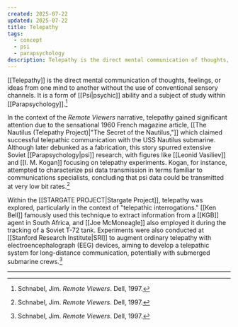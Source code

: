 ```yaml
---
created: 2025-07-22
updated: 2025-07-22
title: Telepathy
tags:
  - concept
  - psi
  - parapsychology
description: Telepathy is the direct mental communication of thoughts, feelings, or ideas from one mind to another without the use of conventional sensory channels.
---
```


[[Telepathy]] is the direct mental communication of thoughts, feelings, or ideas from one mind to another without the use of conventional sensory channels. It is a form of [[Psi|psychic]] ability and a subject of study within [[Parapsychology]].[^1]

In the context of the *Remote Viewers* narrative, telepathy gained significant attention due to the sensational 1960 French magazine article, [[The Nautilus (Telepathy Project)|"The Secret of the Nautilus,"]] which claimed successful telepathic communication with the USS Nautilus submarine. Although later debunked as a fabrication, this story spurred extensive Soviet [[Parapsychology|psi]] research, with figures like [[Leonid Vasiliev]] and [[I. M. Kogan]] focusing on telepathy experiments. Kogan, for instance, attempted to characterize psi data transmission in terms familiar to communications specialists, concluding that psi data could be transmitted at very low bit rates.[^1]

Within the [[STARGATE PROJECT|Stargate Project]], telepathy was explored, particularly in the context of "telepathic interrogations." [[Ken Bell]] famously used this technique to extract information from a [[KGB]] agent in South Africa, and [[Joe McMoneagle]] also employed it during the tracking of a Soviet T-72 tank. Experiments were also conducted at [[Stanford Research Institute|SRI]] to augment ordinary telepathy with electroencephalograph (EEG) devices, aiming to develop a telepathic system for long-distance communication, potentially with submerged submarine crews.[^1]

---

[^1]: Schnabel, Jim. *Remote Viewers*. Dell, 1997.